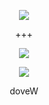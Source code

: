 <p align="center">  
<img src="https://media.discordapp.net/attachments/855205644847022131/855504245352431636/lol.png">
</p>
<p align="center">
    +++
<p align="center">  
<img src="https://komarev.com/ghpvc/?username=culltro&color=301934&&style=plastic&label=cuu">
</p>
    <p align="center">
  <img src="https://discord.c99.nl/widget/theme-4/855177151355813919.png" />
</p>
<p align="center">
doveW
